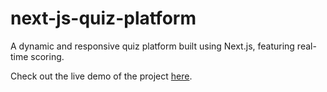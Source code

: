 # next-js-quiz-platform
A dynamic and responsive quiz platform built using Next.js, featuring real-time scoring.


Check out the live demo of the project [here](https://next-js-quiz-platform.vercel.app).
<!-- Live Demo Link: next-js-quiz-platform.vercel.app-->

